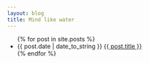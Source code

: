 ```yaml
---
layout: blog
title: Mind like water
---
```


<ul>
  {% for post in site.posts %}
    <li>  
      {{ post.date | date_to_string }}
      <a href="{{ post.url }}">{{ post.title }}</a>
    </li>
  {% endfor %}
</ul>

